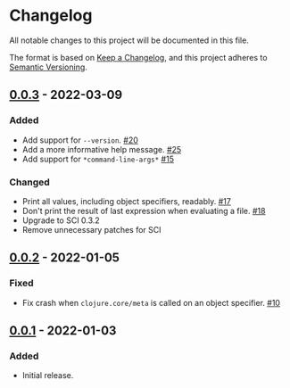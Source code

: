 # Changelog

All notable changes to this project will be documented in this file.

The format is based on [Keep a Changelog](https://keepachangelog.com/en/1.0.0/),
and this project adheres to [Semantic Versioning](https://semver.org/spec/v2.0.0.html).

## [0.0.3] - 2022-03-09

### Added

- Add support for `--version`. [#20](https://github.com/babashka/obb/issues/20)
- Add a more informative help message. [#25](https://github.com/babashka/obb/issues/25)
- Add support for `*command-line-args*` [#15](https://github.com/babashka/obb/issues/15)

### Changed

- Print all values, including object specifiers, readably. [#17](https://github.com/babashka/obb/issues/17)
- Don't print the result of last expression when evaluating a file. [#18](https://github.com/babashka/obb/issues/18)
- Upgrade to SCI 0.3.2
- Remove unnecessary patches for SCI

## [0.0.2] - 2022-01-05

### Fixed

- Fix crash when `clojure.core/meta` is called on an object specifier. [#10](https://github.com/babashka/obb/issues/10)

## [0.0.1] - 2022-01-03

### Added

- Initial release.

[0.0.3]: https://github.com/babashka/obb/compare/v0.0.2...v0.0.3
[0.0.2]: https://github.com/babashka/obb/compare/v0.0.1...v0.0.2
[0.0.1]: https://github.com/babashka/obb/releases/tag/v0.0.1
